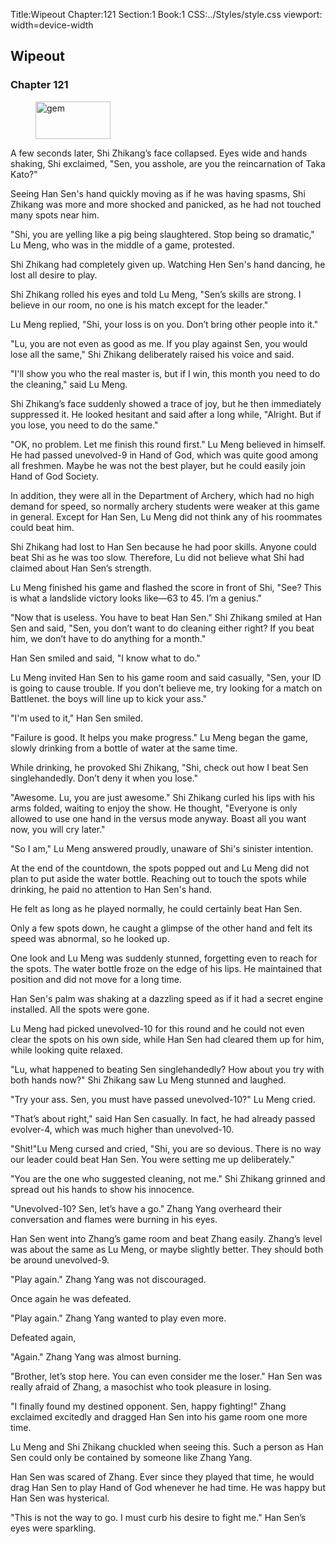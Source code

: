 Title:Wipeout 
Chapter:121 
Section:1 
Book:1 
CSS:../Styles/style.css 
viewport: width=device-width
  
## Wipeout
### Chapter 121 
<figure>
	<img src="../Images/gem.gif" alt="gem" id="gem" width="120" height="60" />
</figure>
  

  
  A few seconds later, Shi Zhikang’s face collapsed. Eyes wide and hands shaking, Shi exclaimed, "Sen, you asshole, are you the reincarnation of Taka Kato?"

Seeing Han Sen's hand quickly moving as if he was having spasms, Shi Zhikang was more and more shocked and panicked, as he had not touched many spots near him.

"Shi, you are yelling like a pig being slaughtered. Stop being so dramatic," Lu Meng, who was in the middle of a game, protested.

Shi Zhikang had completely given up. Watching Hen Sen's hand dancing, he lost all desire to play.

Shi Zhikang rolled his eyes and told Lu Meng, "Sen’s skills are strong. I believe in our room, no one is his match except for the leader."

Lu Meng replied, "Shi, your loss is on you. Don’t bring other people into it."

"Lu, you are not even as good as me. If you play against Sen, you would lose all the same," Shi Zhikang deliberately raised his voice and said.

"I'll show you who the real master is, but if I win, this month you need to do the cleaning," said Lu Meng.

Shi Zhikang’s face suddenly showed a trace of joy, but he then immediately suppressed it. He looked hesitant and said after a long while, "Alright. But if you lose, you need to do the same."

"OK, no problem. Let me finish this round first." Lu Meng believed in himself. He had passed unevolved-9 in Hand of God, which was quite good among all freshmen. Maybe he was not the best player, but he could easily join Hand of God Society.

In addition, they were all in the Department of Archery, which had no high demand for speed, so normally archery students were weaker at this game in general. Except for Han Sen, Lu Meng did not think any of his roommates could beat him.

Shi Zhikang had lost to Han Sen because he had poor skills. Anyone could beat Shi as he was too slow. Therefore, Lu did not believe what Shi had claimed about Han Sen’s strength.

Lu Meng finished his game and flashed the score in front of Shi, "See? This is what a landslide victory looks like—63 to 45. I’m a genius."

"Now that is useless. You have to beat Han Sen." Shi Zhikang smiled at Han Sen and said, "Sen, you don’t want to do cleaning either right? If you beat him, we don’t have to do anything for a month."

Han Sen smiled and said, "I know what to do."

Lu Meng invited Han Sen to his game room and said casually, "Sen, your ID is going to cause trouble. If you don’t believe me, try looking for a match on Battlenet. the boys will line up to kick your ass."

"I'm used to it," Han Sen smiled.

"Failure is good. It helps you make progress." Lu Meng began the game, slowly drinking from a bottle of water at the same time.

While drinking, he provoked Shi Zhikang, "Shi, check out how I beat Sen singlehandedly. Don’t deny it when you lose."

"Awesome. Lu, you are just awesome." Shi Zhikang curled his lips with his arms folded, waiting to enjoy the show. He thought, "Everyone is only allowed to use one hand in the versus mode anyway. Boast all you want now, you will cry later."

"So I am," Lu Meng answered proudly, unaware of Shi's sinister intention.

At the end of the countdown, the spots popped out and Lu Meng did not plan to put aside the water bottle. Reaching out to touch the spots while drinking, he paid no attention to Han Sen's hand.

He felt as long as he played normally, he could certainly beat Han Sen.

Only a few spots down, he caught a glimpse of the other hand and felt its speed was abnormal, so he looked up.

One look and Lu Meng was suddenly stunned, forgetting even to reach for the spots. The water bottle froze on the edge of his lips. He maintained that position and did not move for a long time.

Han Sen's palm was shaking at a dazzling speed as if it had a secret engine installed. All the spots were gone.

Lu Meng had picked unevolved-10 for this round and he could not even clear the spots on his own side, while Han Sen had cleared them up for him, while looking quite relaxed.

"Lu, what happened to beating Sen singlehandedly? How about you try with both hands now?" Shi Zhikang saw Lu Meng stunned and laughed.

"Try your ass. Sen, you must have passed unevolved-10?" Lu Meng cried.

"That’s about right," said Han Sen casually. In fact, he had already passed evolver-4, which was much higher than unevolved-10.

"Shit!"Lu Meng cursed and cried, "Shi, you are so devious. There is no way our leader could beat Han Sen. You were setting me up deliberately."

"You are the one who suggested cleaning, not me." Shi Zhikang grinned and spread out his hands to show his innocence.

"Unevolved-10? Sen, let’s have a go." Zhang Yang overheard their conversation and flames were burning in his eyes.

Han Sen went into Zhang’s game room and beat Zhang easily. Zhang’s level was about the same as Lu Meng, or maybe slightly better. They should both be around unevolved-9.

"Play again." Zhang Yang was not discouraged.

Once again he was defeated.

"Play again." Zhang Yang wanted to play even more.

Defeated again,

"Again." Zhang Yang was almost burning.

"Brother, let’s stop here. You can even consider me the loser." Han Sen was really afraid of Zhang, a masochist who took pleasure in losing.

"I finally found my destined opponent. Sen, happy fighting!" Zhang exclaimed excitedly and dragged Han Sen into his game room one more time.

Lu Meng and Shi Zhikang chuckled when seeing this. Such a person as Han Sen could only be contained by someone like Zhang Yang.

Han Sen was scared of Zhang. Ever since they played that time, he would drag Han Sen to play Hand of God whenever he had time. He was happy but Han Sen was hysterical.

"This is not the way to go. I must curb his desire to fight me." Han Sen’s eyes were sparkling.

